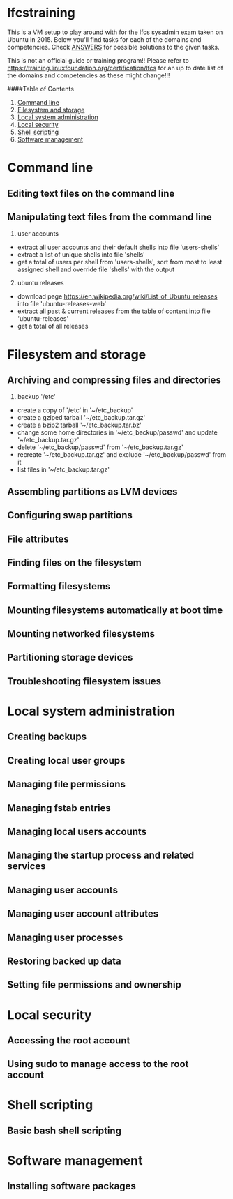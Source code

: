 # lfcstraining

This is a VM setup to play around with for the lfcs sysadmin exam taken on Ubuntu in 2015. Below you'll find tasks for each of the domains and competencies. Check [ANSWERS](ANSWERS.md) for possible solutions to the given tasks.

This is not an official guide or training program!!
Please refer to https://training.linuxfoundation.org/certification/lfcs for an up to date list of the domains and competencies as these might change!!!


####Table of Contents

1. [Command line](#command-line)
2. [Filesystem and storage](#filesystem-and-storage)
3. [Local system administration](#local-system-administration)
4. [Local security](#local-security)
5. [Shell scripting](#shell-scripting)
6. [Software management](#software-management)

# Command line
## Editing text files on the command line
## Manipulating text files from the command line
1. user accounts
  * extract all user accounts and their default shells into file 'users-shells'
  * extract a list of unique shells into file 'shells'
  * get a total of users per shell from 'users-shells', sort from most to least assigned shell and override file 'shells' with the output
2. ubuntu releases
  * download page https://en.wikipedia.org/wiki/List_of_Ubuntu_releases into file 'ubuntu-releases-web'
  * extract all past & current releases from the table of content into file 'ubuntu-releases'
  * get a total of all releases

# Filesystem and storage
## Archiving and compressing files and directories
1. backup '/etc'
  * create a copy of '/etc' in '~/etc_backup'
  * create a gziped tarball '~/etc_backup.tar.gz'
  * create a bzip2 tarball '~/etc_backup.tar.bz'
  * change some home directories in '~/etc_backup/passwd' and update '~/etc_backup.tar.gz'
  * delete '~/etc_backup/passwd' from '~/etc_backup.tar.gz'
  * recreate '~/etc_backup.tar.gz' and exclude '~/etc_backup/passwd' from it
  * list files in '~/etc_backup.tar.gz'

## Assembling partitions as LVM devices
## Configuring swap partitions
## File attributes
## Finding files on the filesystem
## Formatting filesystems
## Mounting filesystems automatically at boot time
## Mounting networked filesystems
## Partitioning storage devices
## Troubleshooting filesystem issues

# Local system administration
## Creating backups
## Creating local user groups
## Managing file permissions
## Managing fstab entries
## Managing local users accounts
## Managing the startup process and related services
## Managing user accounts
## Managing user account attributes
## Managing user processes
## Restoring backed up data
## Setting file permissions and ownership

# Local security
## Accessing the root account
## Using sudo to manage access to the root account

# Shell scripting
## Basic bash shell scripting

# Software management
## Installing software packages

